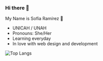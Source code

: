 ### Hi there 👋

<!--
**SofiaRam2304/SofiaRam2304** is a ✨ _special_ ✨ repository because its `README.md` (this file) appears on your GitHub profile.

Here are some ideas to get you started:

- 🔭 I’m currently working on ...
- 🌱 I’m currently learning ...
- 👯 I’m looking to collaborate on ...
- 🤔 I’m looking for help with ...
- 💬 Ask me about ...
- 📫 How to reach me: ...
- 😄 Pronouns: ...
- ⚡ Fun fact: ...
-->

My Name is Sofía Ramírez 🌱
- UNICAH / UNAH
- Pronouns: She/Her
- Learning everyday
- In love with web design and development

![Top Langs](https://github-readme-stats.vercel.app/api/top-langs/?username=SofiaRam2304&theme=tokyonight)

